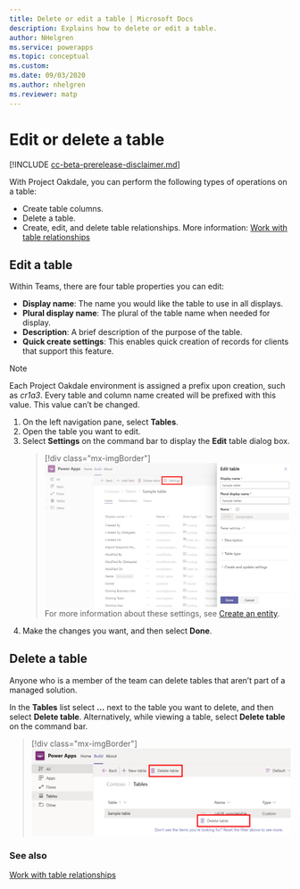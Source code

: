```yaml
---
title: Delete or edit a table | Microsoft Docs
description: Explains how to delete or edit a table.
author: NHelgren
ms.service: powerapps
ms.topic: conceptual
ms.custom: 
ms.date: 09/03/2020
ms.author: nhelgren
ms.reviewer: matp
---
```


# Edit or delete a table

[!INCLUDE [cc-beta-prerelease-disclaimer.md](../includes/cc-beta-prerelease-disclaimer.md)]

With Project Oakdale, you can perform the following types of operations on a table:
- Create table columns.
- Delete a table.
- Create, edit, and delete table relationships. More information: [Work with table relationships](relationships-table.md)

## Edit a table

Within Teams, there are four table properties you can edit:

- **Display name**: The name you would like the table to use in all displays.
- **Plural display name**: The plural of the table name when needed for display.
- **Description**: A brief description of the purpose of the table.
- **Quick create settings**: This enables quick creation of records for clients that support this feature.

> [!NOTE]
> Each Project Oakdale environment is assigned a prefix upon creation, such as *cr1a3*. Every table and column name created will be prefixed with this value. This value can’t be changed.

1. On the left navigation pane, select **Tables**.
2. Open the table you want to edit. 
3. Select **Settings** on the command bar to display the **Edit** table dialog box.  
    > [!div class="mx-imgBorder"] 
    > ![Edit table](media/edit-table1.png)
    For more information about these settings, see [Create an entity](../maker/common-data-service/data-platform-create-entity.md#create-an-entity).
4. Make the changes you want, and then select **Done**.
 
## Delete a table
Anyone who is a member of the team can delete tables that aren’t part of a managed solution.

In the **Tables** list select **…** next to the table you want to delete, and then select **Delete table**. Alternatively, while viewing a table, select **Delete table** on the command bar.
> [!div class="mx-imgBorder"] 
> ![Delete table](media/delete-table.png)


### See also
[Work with table relationships](relationships-table.md)